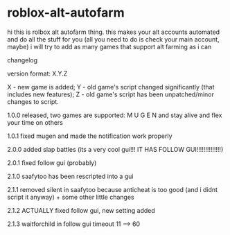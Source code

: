 # roblox-alt-autofarm

hi this is rolbox alt autofarm thing. this makes your alt accounts automated and do all the stuff for you (all you need to do is check your main account, maybe)
i will try to add as many games that support alt farming as i can

changelog

version format: X.Y.Z

X - new game is added;
Y - old game's script changed significantly (that includes new features);
Z - old game's script has been unpatched/minor changes to script.

1.0.0
released, two games are supported: M U G E N and stay alive and flex your time on others

1.0.1
fixed mugen and made the notification work properly

2.0.0
added slap battles (its a very cool gui!!! IT HAS FOLLOW GUI!!!!!!!!!!!!!!)

2.0.1
fixed follow gui (probably)

2.1.0
saafytoo has been rescripted into a gui

2.1.1
removed silent in saafytoo because anticheat is too good (and i didnt script it anyway) + some other little changes

2.1.2
ACTUALLY fixed follow gui, new setting added

2.1.3
waitforchild in follow gui timeout 11 --> 60
